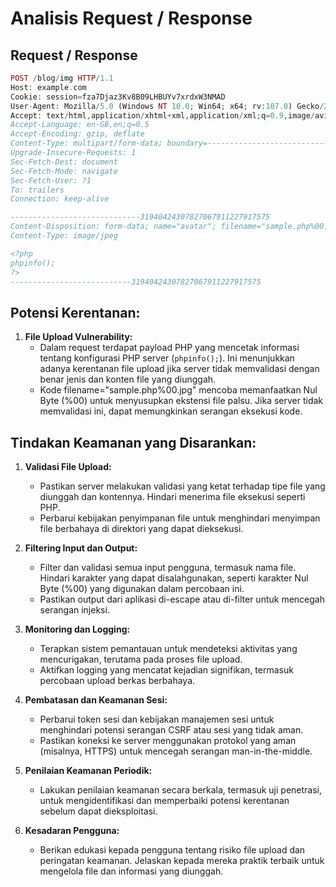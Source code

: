 # Analisis Request / Response

## Request / Response
```php
POST /blog/img HTTP/1.1 
Host: example.com 
Cookie: session=fza7Djaz3Kv8B09LHBUYv7xrdxW3NMAD
User-Agent: Mozilla/5.0 (Windows NT 10.0; Win64; x64; rv:107.0) Gecko/20100101 Firefox/107.0 
Accept: text/html,application/xhtml+xml,application/xml;q=0.9,image/avif,image/webp,*/*;q=0.8
Accept-Language: en-GB,en;q=0.5 
Accept-Encoding: gzip, deflate 
Content-Type: multipart/form-data; boundary=---------------------------31940424307827067911227917575
Upgrade-Insecure-Requests: 1
Sec-Fetch-Dest: document 
Sec-Fetch-Mode: navigate 
Sec-Fetch-User: ?1
To: trailers 
Connection: keep-alive 

-----------------------------31940424307827067911227917575
Content-Disposition: form-data; name="avatar"; filename="sample.php%00.jpg"
Content-Type: image/jpeg

<?php 
phpinfo(); 
?>
---------------------------31940424307827067911227917575
```

## Potensi Kerentanan:

1. **File Upload Vulnerability:**
   - Dalam request terdapat payload PHP yang mencetak informasi tentang konfigurasi PHP server (`phpinfo();`). Ini menunjukkan adanya kerentanan file upload jika server tidak memvalidasi dengan benar jenis dan konten file yang diunggah.
   - Kode filename="sample.php%00.jpg" mencoba memanfaatkan Nul Byte (%00) untuk menyusupkan ekstensi file palsu. Jika server tidak memvalidasi ini, dapat memungkinkan serangan eksekusi kode.

## Tindakan Keamanan yang Disarankan:

1. **Validasi File Upload:**
   - Pastikan server melakukan validasi yang ketat terhadap tipe file yang diunggah dan kontennya. Hindari menerima file eksekusi seperti PHP.
   - Perbarui kebijakan penyimpanan file untuk menghindari menyimpan file berbahaya di direktori yang dapat dieksekusi.

2. **Filtering Input dan Output:**
   - Filter dan validasi semua input pengguna, termasuk nama file. Hindari karakter yang dapat disalahgunakan, seperti karakter Nul Byte (%00) yang digunakan dalam percobaan ini.
   - Pastikan output dari aplikasi di-escape atau di-filter untuk mencegah serangan injeksi.

3. **Monitoring dan Logging:**
   - Terapkan sistem pemantauan untuk mendeteksi aktivitas yang mencurigakan, terutama pada proses file upload.
   - Aktifkan logging yang mencatat kejadian signifikan, termasuk percobaan upload berkas berbahaya.

4. **Pembatasan dan Keamanan Sesi:**
   - Perbarui token sesi dan kebijakan manajemen sesi untuk menghindari potensi serangan CSRF atau sesi yang tidak aman.
   - Pastikan koneksi ke server menggunakan protokol yang aman (misalnya, HTTPS) untuk mencegah serangan man-in-the-middle.

5. **Penilaian Keamanan Periodik:**
   - Lakukan penilaian keamanan secara berkala, termasuk uji penetrasi, untuk mengidentifikasi dan memperbaiki potensi kerentanan sebelum dapat dieksploitasi.

6. **Kesadaran Pengguna:**
   - Berikan edukasi kepada pengguna tentang risiko file upload dan peringatan keamanan. Jelaskan kepada mereka praktik terbaik untuk mengelola file dan informasi yang diunggah.




